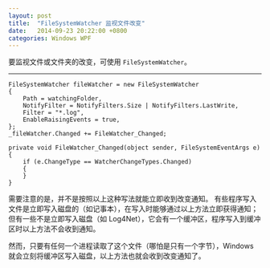 ```yaml
---
layout: post
title:  "FileSystemWatcher 监视文件改变"
date:   2014-09-23 20:22:00 +0800
categories: Windows WPF
---
```


要监视文件或文件夹的改变，可使用 `FileSystemWatcher`。

---

```CSharp
FileSystemWatcher fileWatcher = new FileSystemWatcher
{
    Path = watchingFolder,
    NotifyFilter = NotifyFilters.Size | NotifyFilters.LastWrite,
    Filter = "*.log",
    EnableRaisingEvents = true,
};
_fileWatcher.Changed += FileWatcher_Changed;
```

```CSharp
private void FileWatcher_Changed(object sender, FileSystemEventArgs e)
{
    if (e.ChangeType == WatcherChangeTypes.Changed)
    {
    }
}
```

需要注意的是，并不是按照以上这种写法就能立即收到改变通知。
有些程序写入文件是立即写入磁盘的（如记事本），在写入时能够通过以上方法立即获得通知；
但有一些不是立即写入磁盘（如 Log4Net），它会有一个缓冲区，程序写入到缓冲区时以上方法不会收到通知。

然而，只要有任何一个进程读取了这个文件（哪怕是只有一个字节），Windows 就会立刻将缓冲区写入磁盘，以上方法也就会收到改变通知了。
